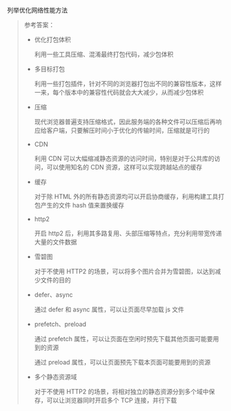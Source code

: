 列举优化网络性能方法

> 参考答案：
> 
> - 优化打包体积
>     
>     利用一些工具压缩、混淆最终打包代码，减少包体积
>     
> - 多目标打包
>     
>     利用一些打包插件，针对不同的浏览器打包出不同的兼容性版本，这样一来，每个版本中的兼容性代码就会大大减少，从而减少包体积
>     
> - 压缩
>     
>     现代浏览器普遍支持压缩格式，因此服务端的各种文件可以压缩后再响应给客户端，只要解压时间小于优化的传输时间，压缩就是可行的
>     
> - CDN
>     
>     利用 CDN 可以大幅缩减静态资源的访问时间，特别是对于公共库的访问，可以使用知名的 CDN 资源，这样可以实现跨越站点的缓存
>     
> - 缓存
>     
>     对于除 HTML 外的所有静态资源均可以开启协商缓存，利用构建工具打包产生的文件 hash 值来置换缓存
>     
> - http2
>     
>     开启 http2 后，利用其多路复用、头部压缩等特点，充分利用带宽传递大量的文件数据
>     
> - 雪碧图
>     
>     对于不使用 HTTP2 的场景，可以将多个图片合并为雪碧图，以达到减少文件的目的
>     
> - defer、async
>     
>     通过 defer 和 async 属性，可以让页面尽早加载 js 文件
>     
> - prefetch、preload
>     
>     通过 prefetch 属性，可以让页面在空闲时预先下载其他页面可能要用到的资源
>     
>     通过 preload 属性，可以让页面预先下载本页面可能要用到的资源
>     
> - 多个静态资源域
>     
>     对于不使用 HTTP2 的场景，将相对独立的静态资源分到多个域中保存，可以让浏览器同时开启多个 TCP 连接，并行下载
>